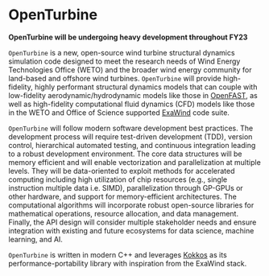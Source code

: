 # OpenTurbine

**OpenTurbine will be undergoing heavy development throughout FY23**

`OpenTurbine` is a new, open-source wind turbine structural dynamics simulation
code designed to meet the research needs of Wind Energy Technologies Office (WETO)
and the broader wind energy community for land-based and offshore wind turbines.
`OpenTurbine` will provide high-fidelity, highly performant structural dynamics
models that can couple with low-fidelity aerodynamic/hydrodynamic models like those
in [OpenFAST](https://github.com/OpenFAST/openfast), as well as high-fidelity
computational fluid dynamics (CFD) models like those in the WETO and Office
of Science supported [ExaWind](https://github.com/Exawind) code suite.

`OpenTurbine` will follow modern software development best practices. The
development process will require test-driven development (TDD), version control,
hierarchical automated testing, and continuous integration leading to a
robust development environment. The core data structures will be memory
efficient and will enable vectorization and parallelization at multiple
levels. They will be data-oriented to exploit methods for accelerated
computing including high utilization of chip resources (e.g., single
instruction multiple data i.e. SIMD), parallelization through GP-GPUs or other
hardware, and support for memory-efficient architectures. The computational
algorithms will incorporate robust open-source libraries for mathematical
operations, resource allocation, and data management. Finally, the API
design will consider multiple stakeholder needs and ensure integration
with existing and future ecosystems for data science, machine learning,
and AI.

`OpenTurbine` is written in modern C++ and leverages [Kokkos](https://github.com/kokkos/kokkos)
as its performance-portability library with inspiration from the ExaWind stack.

